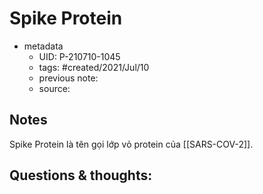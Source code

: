 # Spike Protein

- metadata
	- UID: P-210710-1045
	- tags: #created/2021/Jul/10
	- previous note: 
	- source: 

## Notes
Spike Protein là tên gọi lớp vỏ protein của [[SARS-COV-2]].
## Questions & thoughts:

